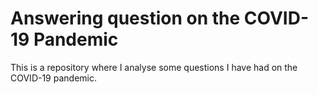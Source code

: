 # Answering question on the COVID-19 Pandemic

This is a repository where I analyse some questions I have had on the COVID-19 pandemic. 
